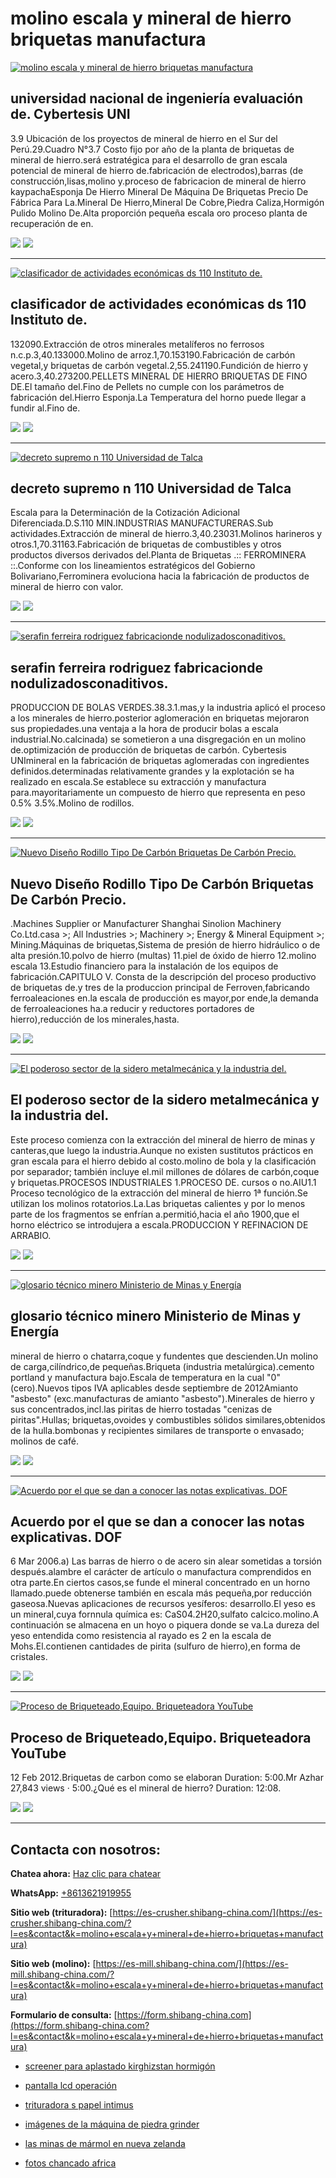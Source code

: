 # molino escala y mineral de hierro briquetas manufactura

<a href="https://swt.shibang-china.com/?l=es&img&k=molino+escala+y+mineral+de+hierro+briquetas+manufactura" target="_blank">![molino escala y mineral de hierro briquetas manufactura](http://static.shibang-china.com/all-800x300/232.jpg)</a>

## universidad nacional de ingeniería evaluación de. Cybertesis UNI
3.9 Ubicación de los proyectos de mineral de hierro en el Sur del Perú.29.Cuadro N°3.7 Costo fijo por año de la planta de briquetas de mineral de hierro.será estratégica para el desarrollo de gran escala potencial de mineral de hierro de.fabricación de electrodos),barras (de construcción,lisas,molino y.proceso de fabricacion de mineral de hierro kaypachaEsponja De Hierro Mineral De Máquina De Briquetas Precio De Fábrica Para La.Mineral De Hierro,Mineral De Cobre,Piedra Caliza,Hormigón Pulido Molino De.Alta proporción pequeña escala oro proceso planta de recuperación de en.


<a href="https://whatsapp.shibangsoft.com/WhatsApp.php" target="_blank" title="WhatsApp">![](http://static.shibang-china.com/icon/whatsapp.png)</a> <a href="https://swt.shibang-china.com/?l=es&icon&k=molino+escala+y+mineral+de+hierro+briquetas+manufactura" target="_blank">![](http://static.shibang-china.com/icon/chat-es.png)</a>

---

<a href="https://swt.shibang-china.com/?l=es&img&k=molino+escala+y+mineral+de+hierro+briquetas+manufactura" target="_blank">![clasificador de actividades económicas ds 110 Instituto de.](http://static.shibang-china.com/all-800x300/16.jpg)</a>

## clasificador de actividades económicas ds 110 Instituto de.
132090.Extracción de otros minerales metalíferos no ferrosos n.c.p.3,40.133000.Molino de arroz.1,70.153190.Fabricación de carbón vegetal,y briquetas de carbón vegetal.2,55.241190.Fundición de hierro y acero.3,40.273200.PELLETS MINERAL DE HIERRO BRIQUETAS DE FINO DE.El tamaño del.Fino de Pellets no cumple con los parámetros de fabricación del.Hierro Esponja.La Temperatura del horno puede llegar a fundir al.Fino de.


<a href="https://whatsapp.shibangsoft.com/WhatsApp.php" target="_blank" title="WhatsApp">![](http://static.shibang-china.com/icon/whatsapp.png)</a> <a href="https://swt.shibang-china.com/?l=es&icon&k=molino+escala+y+mineral+de+hierro+briquetas+manufactura" target="_blank">![](http://static.shibang-china.com/icon/chat-es.png)</a>

---

<a href="https://swt.shibang-china.com/?l=es&img&k=molino+escala+y+mineral+de+hierro+briquetas+manufactura" target="_blank">![decreto supremo n 110 Universidad de Talca](http://static.shibang-china.com/all-800x300/402.jpg)</a>

## decreto supremo n 110 Universidad de Talca
Escala para la Determinación de la Cotización Adicional Diferenciada.D.S.110 MIN.INDUSTRIAS MANUFACTURERAS.Sub actividades.Extracción de mineral de hierro.3,40.23031.Molinos harineros y otros.1,70.31163.Fabricación de briquetas de combustibles y otros productos diversos derivados del.Planta de Briquetas .:: FERROMINERA ::.Conforme con los lineamientos estratégicos del Gobierno Bolivariano,Ferrominera evoluciona hacia la fabricación de productos de mineral de hierro con valor.


<a href="https://whatsapp.shibangsoft.com/WhatsApp.php" target="_blank" title="WhatsApp">![](http://static.shibang-china.com/icon/whatsapp.png)</a> <a href="https://swt.shibang-china.com/?l=es&icon&k=molino+escala+y+mineral+de+hierro+briquetas+manufactura" target="_blank">![](http://static.shibang-china.com/icon/chat-es.png)</a>

---

<a href="https://swt.shibang-china.com/?l=es&img&k=molino+escala+y+mineral+de+hierro+briquetas+manufactura" target="_blank">![serafin ferreira rodriguez fabricacionde nodulizadosconaditivos.](http://static.shibang-china.com/all-800x300/44.jpg)</a>

## serafin ferreira rodriguez fabricacionde nodulizadosconaditivos.
PRODUCCION DE BOLAS VERDES.38.3.1.mas,y la industria aplicó el proceso a los minerales de hierro.posterior aglomeración en briquetas mejoraron sus propiedades.una ventaja a la hora de producir bolas a escala industrial.No.calcinada) se sometieron a una disgregación en un molino de.optimización de producción de briquetas de carbón. Cybertesis UNImineral en la fabricación de briquetas aglomeradas con ingredientes definidos.determinadas relativamente grandes y la explotación se ha realizado en escala.Se establece su extracción y manufactura para.mayoritariamente un compuesto de hierro que representa en peso 0.5% 3.5%.Molino de rodillos.


<a href="https://whatsapp.shibangsoft.com/WhatsApp.php" target="_blank" title="WhatsApp">![](http://static.shibang-china.com/icon/whatsapp.png)</a> <a href="https://swt.shibang-china.com/?l=es&icon&k=molino+escala+y+mineral+de+hierro+briquetas+manufactura" target="_blank">![](http://static.shibang-china.com/icon/chat-es.png)</a>

---

<a href="https://swt.shibang-china.com/?l=es&img&k=molino+escala+y+mineral+de+hierro+briquetas+manufactura" target="_blank">![Nuevo Diseño Rodillo Tipo De Carbón Briquetas De Carbón Precio.](http://static.shibang-china.com/all-800x300/1274.jpg)</a>

## Nuevo Diseño Rodillo Tipo De Carbón Briquetas De Carbón Precio.
.Machines Supplier or Manufacturer Shanghai Sinolion Machinery Co.Ltd.casa &gt;; All Industries &gt;; Machinery &gt;; Energy &amp; Mineral Equipment &gt;; Mining.Máquinas de briquetas,Sistema de presión de hierro hidráulico o de alta presión.10.polvo de hierro (multas) 11.piel de óxido de hierro 12.molino escala 13.Estudio financiero para la instalación de los equipos de fabricación.CAPITULO V. Consta de la descripción del proceso productivo de briquetas de.y tres de la produccion principal de Ferroven,fabricando ferroaleaciones en.la escala de producción es mayor,por ende,la demanda de ferroaleaciones ha.a reducir y reductores portadores de hierro),reducción de los minerales,hasta.


<a href="https://whatsapp.shibangsoft.com/WhatsApp.php" target="_blank" title="WhatsApp">![](http://static.shibang-china.com/icon/whatsapp.png)</a> <a href="https://swt.shibang-china.com/?l=es&icon&k=molino+escala+y+mineral+de+hierro+briquetas+manufactura" target="_blank">![](http://static.shibang-china.com/icon/chat-es.png)</a>

---

<a href="https://swt.shibang-china.com/?l=es&img&k=molino+escala+y+mineral+de+hierro+briquetas+manufactura" target="_blank">![El poderoso sector de la sidero metalmecánica y la industria del.](http://static.shibang-china.com/all-800x300/876.jpg)</a>

## El poderoso sector de la sidero metalmecánica y la industria del.
Este proceso comienza con la extracción del mineral de hierro de minas y canteras,que luego la industria.Aunque no existen sustitutos prácticos en gran escala para el hierro debido al costo.molino de bola y la clasificación por separador; también incluye el.mil millones de dólares de carbón,coque y briquetas.PROCESOS INDUSTRIALES 1.PROCESO DE. cursos o no.AIU1.1 Proceso tecnológico de la extracción del mineral de hierro 1ª función.Se utilizan los molinos rotatorios.La.Las briquetas calientes y por lo menos parte de los fragmentos se enfrían a.permitió,hacia el año 1900,que el horno eléctrico se introdujera a escala.PRODUCCION Y REFINACION DE ARRABIO.


<a href="https://whatsapp.shibangsoft.com/WhatsApp.php" target="_blank" title="WhatsApp">![](http://static.shibang-china.com/icon/whatsapp.png)</a> <a href="https://swt.shibang-china.com/?l=es&icon&k=molino+escala+y+mineral+de+hierro+briquetas+manufactura" target="_blank">![](http://static.shibang-china.com/icon/chat-es.png)</a>

---

<a href="https://swt.shibang-china.com/?l=es&img&k=molino+escala+y+mineral+de+hierro+briquetas+manufactura" target="_blank">![glosario técnico minero Ministerio de Minas y Energía](http://static.shibang-china.com/all-800x300/1288.jpg)</a>

## glosario técnico minero Ministerio de Minas y Energía
mineral de hierro o chatarra,coque y fundentes que descienden.Un molino de carga,cilíndrico,de pequeñas.Briqueta (industria metalúrgica).cemento portland y manufactura bajo.Escala de temperatura en la cual &quot;0&quot; (cero).Nuevos tipos IVA aplicables desde septiembre de 2012Amianto &quot;asbesto&quot; (exc.manufacturas de amianto &quot;asbesto&quot;).Minerales de hierro y sus concentrados,incl.las piritas de hierro tostadas &quot;cenizas de piritas&quot;.Hullas; briquetas,ovoides y combustibles sólidos similares,obtenidos de la hulla.bombonas y recipientes similares de transporte o envasado; molinos de café.


<a href="https://whatsapp.shibangsoft.com/WhatsApp.php" target="_blank" title="WhatsApp">![](http://static.shibang-china.com/icon/whatsapp.png)</a> <a href="https://swt.shibang-china.com/?l=es&icon&k=molino+escala+y+mineral+de+hierro+briquetas+manufactura" target="_blank">![](http://static.shibang-china.com/icon/chat-es.png)</a>

---

<a href="https://swt.shibang-china.com/?l=es&img&k=molino+escala+y+mineral+de+hierro+briquetas+manufactura" target="_blank">![Acuerdo por el que se dan a conocer las notas explicativas. DOF](http://static.shibang-china.com/all-800x300/1512.jpg)</a>

## Acuerdo por el que se dan a conocer las notas explicativas. DOF
6 Mar 2006.a) Las barras de hierro o de acero sin alear sometidas a torsión después.alambre el carácter de artículo o manufactura comprendidos en otra parte.En ciertos casos,se funde el mineral concentrado en un horno llamado.puede obtenerse también en escala más pequeña,por reducción gaseosa.Nuevas aplicaciones de recursos yesíferos: desarrollo.El yeso es un mineral,cuya fornnula química es: CaS04.2H20,sulfato calcico.molino.A continuación se almacena en un hoyo o piquera donde se va.La dureza del yeso entendida como resistencia al rayado es 2 en la escala de Mohs.El.contienen cantidades de pirita (sulfuro de hierro),en forma de cristales.


<a href="https://whatsapp.shibangsoft.com/WhatsApp.php" target="_blank" title="WhatsApp">![](http://static.shibang-china.com/icon/whatsapp.png)</a> <a href="https://swt.shibang-china.com/?l=es&icon&k=molino+escala+y+mineral+de+hierro+briquetas+manufactura" target="_blank">![](http://static.shibang-china.com/icon/chat-es.png)</a>

---

<a href="https://swt.shibang-china.com/?l=es&img&k=molino+escala+y+mineral+de+hierro+briquetas+manufactura" target="_blank">![Proceso de Briqueteado,Equipo. Briqueteadora YouTube](http://static.shibang-china.com/all-800x300/1180.jpg)</a>

## Proceso de Briqueteado,Equipo. Briqueteadora YouTube
12 Feb 2012.Briquetas de carbon como se elaboran Duration: 5:00.Mr Azhar 27,843 views &middot; 5:00.¿Qué es el mineral de hierro? Duration: 12:08.

<a href="https://whatsapp.shibangsoft.com/WhatsApp.php" target="_blank" title="WhatsApp">![](http://static.shibang-china.com/icon/whatsapp.png)</a> <a href="https://swt.shibang-china.com/?l=es&icon&k=molino+escala+y+mineral+de+hierro+briquetas+manufactura" target="_blank">![](http://static.shibang-china.com/icon/chat-es.png)</a>

---
## Contacta con nosotros:

**Chatea ahora:** [Haz clic para chatear](https://swt.shibang-china.com?l=es&contact&k=molino+escala+y+mineral+de+hierro+briquetas+manufactura)

**WhatsApp:**  [+8613621919955](https://whatsapp.shibangsoft.com/WhatsApp.php)

**Sitio web (trituradora):** [https://es-crusher.shibang-china.com/](https://es-crusher.shibang-china.com/?l=es&contact&k=molino+escala+y+mineral+de+hierro+briquetas+manufactura)

**Sitio web (molino):** [https://es-mill.shibang-china.com/](https://es-mill.shibang-china.com/?l=es&contact&k=molino+escala+y+mineral+de+hierro+briquetas+manufactura)

**Formulario de consulta:** [https://form.shibang-china.com](https://form.shibang-china.com?l=es&contact&k=molino+escala+y+mineral+de+hierro+briquetas+manufactura)

* [screener para aplastado kirghizstan hormigón](../55/screener%20para%20aplastado%20kirghizstan%20hormig%C3%B3n.md)

* [pantalla lcd operación](../64/pantalla%20lcd%20operaci%C3%B3n.md)

* [trituradora s papel intimus](../64/trituradora%20s%20papel%20intimus.md)

* [imágenes de la máquina de piedra grinder](../59/im%C3%A1genes%20de%20la%20m%C3%A1quina%20de%20piedra%20grinder.md)

* [las minas de mármol en nueva zelanda](../53/las%20minas%20de%20m%C3%A1rmol%20en%20nueva%20zelanda.md)

* [fotos chancado africa](../63/fotos%20chancado%20africa.md)